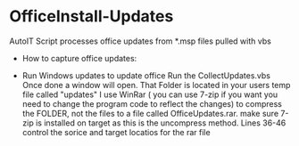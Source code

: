 # OfficeInstall-Updates
AutoIT Script processes office updates from *.msp files pulled with vbs

- How to capture office updates:

 - Run Windows updates to update office
Run the CollectUpdates.vbs
Once done a window will open. That Folder is located in your users temp file called "updates"
I use WinRar ( you can use 7-zip if you want you need to change the program code to reflect the changes) to compress the FOLDER, not the files to a file called OfficeUpdates.rar. 
make sure 7-zip is installed on target as this is the uncompress method. 
Lines 36-46 control the sorice and target locatios for the rar file
